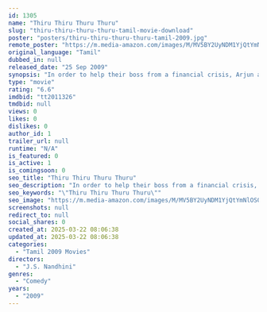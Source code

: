 ```yaml
---
id: 1305
name: "Thiru Thiru Thuru Thuru"
slug: "thiru-thiru-thuru-thuru-tamil-movie-download"
poster: "posters/thiru-thiru-thuru-thuru-tamil-2009.jpg"
remote_poster: "https://m.media-amazon.com/images/M/MV5BY2UyNDM1YjQtYmNlOS00M2EyLThmMzMtOTc4YTkyYTFiMzMxXkEyXkFqcGdeQXVyMzYxOTQ3MDg@._V1_SX300.jpg"
original_language: "Tamil"
dubbed_in: null
released_date: "25 Sep 2009"
synopsis: "In order to help their boss from a financial crisis, Arjun and Archana manage to find a baby for a crucial ad campaign. However, they are shocked when they learn that the baby is an abductee."
type: "movie"
rating: "6.6"
imdbid: "tt2011326"
tmdbid: null
views: 0
likes: 0
dislikes: 0
author_id: 1
trailer_url: null
runtime: "N/A"
is_featured: 0
is_active: 1
is_comingsoon: 0
seo_title: "Thiru Thiru Thuru Thuru"
seo_description: "In order to help their boss from a financial crisis, Arjun and Archana manage to find a baby for a crucial ad campaign. However, they are shocked when they learn that the baby is an abductee."
seo_keywords: "\"Thiru Thiru Thuru Thuru\""
seo_image: "https://m.media-amazon.com/images/M/MV5BY2UyNDM1YjQtYmNlOS00M2EyLThmMzMtOTc4YTkyYTFiMzMxXkEyXkFqcGdeQXVyMzYxOTQ3MDg@._V1_SX300.jpg"
screenshots: null
redirect_to: null
social_shares: 0
created_at: 2025-03-22 08:06:38
updated_at: 2025-03-22 08:06:38
categories:
  - "Tamil 2009 Movies"
directors:
  - "J.S. Nandhini"
genres:
  - "Comedy"
years:
  - "2009"
---
```

